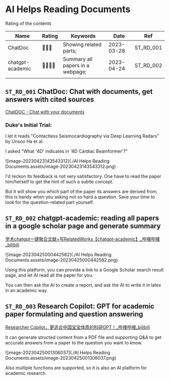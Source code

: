 # AI Helps Reading Documents

Rating of the contents

| Name             | Rating | Keywords                         | Date       | Ref       |
| ---------------- | ------ | -------------------------------- | ---------- | --------- |
| ChatDoc          | 🌟🌟🌟    | Showing related parts;           | 2023-03-28 | ST_RD_001 |
| chatgpt-academic | 🌟🌟🌟🌟   | Summary all papers in a webpage; | 2023-04-24 | ST_RD_002 |
|                  |        |                                  |            |           |

## `ST_RD_001` ChatDoc: Chat with documents, get answers with cited sources

[ChatDOC - Chat with your documents](https://chatdoc.com/)

### Duke's Initial Trial:

I let it reads "Contactless Seismocardiography via Deep Learning Radars" by Unsoo Ha et al.

I asked "What '4D' indicates in '4D Cardiac Beamformer'?"

![image-20230423143543312](./AI Helps Reading Documents.assets/image-20230423143543312.png)

I'd reckon its feedback is not very satisfactory. One have to read the paper him/herself to get the hint of such a subtle concept.

But it will show you which part of the paper its answers are derived from, this is handy when you asking not so hard a question. Save your time to look for the question-related part yourself.

## `ST_RD_002` chatgpt-academic: reading all papers in a google scholar page and generate summary

[学术chatgpt一键聚合文献+写RelatedWorks【chatgpt-academic】_哔哩哔哩_bilibili](https://www.bilibili.com/video/BV1GP411U7Az/?spm_id_from=333.999.0.0&vd_source=57ac3ae5415445af2ffe1e61e1722d73)

![image-20230425000442582](./AI Helps Reading Documents.assets/image-20230425000442582.png)

Using this platform, you can provide a link to a Google Scholar search result page, and let AI read all the paper for you.

You can then ask the AI to create a report, and ask the AI to write it in latex in an academic way.



## `ST_RD_003` Research Copilot: GPT for academic paper formulating and question answering

[Researcher Copilot，更适合中国宝宝体质的科研GPT！_哔哩哔哩_bilibili](https://www.bilibili.com/video/BV1Nk4y1a7Xb/?spm_id_from=pageDriver&vd_source=57ac3ae5415445af2ffe1e61e1722d73)

It can generate structed content from a PDF file and supporting Q&A to get accurate answers from a paper to the question you want to know.

![image-20230425001306037](./AI Helps Reading Documents.assets/image-20230425001306037.png)

Also multiple functions are supported, so it is also an AI platform for academic research.

